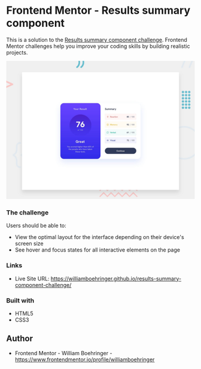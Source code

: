 # Frontend Mentor - Results summary component

This is a solution to the [Results summary component challenge](https://www.frontendmentor.io/challenges/results-summary-component-CE_K6s0maV). Frontend Mentor challenges help you improve your coding skills by building realistic projects.

![Design preview for the Results summary component coding challenge](./design/desktop-preview.jpg)

### The challenge

Users should be able to:

- View the optimal layout for the interface depending on their device's screen size
- See hover and focus states for all interactive elements on the page

### Links

- Live Site URL: https://williamboehringer.github.io/results-summary-component-challenge/

### Built with

- HTML5
- CSS3

## Author

- Frontend Mentor - William Boehringer - https://www.frontendmentor.io/profile/williamboehringer

